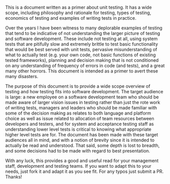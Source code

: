 This is a document written as a primer about unit testing.  It has a wide scope, 
including philosophy and rationale for testing, types of testing, economics of
testing and examples of writing tests in practice.  

Over the years I have been witness to many deplorable examples of testing that 
tend to be indicative of not understanding the larger picture of testing and
software development.  These include not testing at all, using system tests 
that are pitifully slow and extremely brittle to test basic functionality that 
would be best served with unit tests, pervasive misunderstanding of what to 
actually test (e.g. your own code, not basic functions of existing tested 
frameworks), planning and decision making that is not conditioned on any 
understanding of frequency of errors in code (and tests), and a great many 
other horrors.  This document is intended as a primer to avert these many
disasters.

The purpose of this document is to provide a wide scope overview of testing
and how testing fits into software development.  The target audience is large:
a new employee on a software development team who should be made aware of larger
vision issues in testing rather than just the rote work of writing tests, managers 
and leaders who should be made familiar with some of the decision making as
relates to both language and platform choice as well as issue related to 
allocation of team resources between developers and testers, and for system and 
acceptance testing staff as understanding lower level tests is critical to 
knowing what appropriate higher level tests are for.  The document has been made
with these target audiences all in mind, and with a notion of brevity since it 
is intended to actually be read and understood.  That said, some depth is lost 
to breadth, and some decisions had to be made with regard to best presentation.

With any luck, this provides a good and useful read for your management staff,
development and testing teams.  If you want to adapt this to your needs, just fork
it and adapt it as you see fit.  For any typos just submit a PR.  Thanks!

